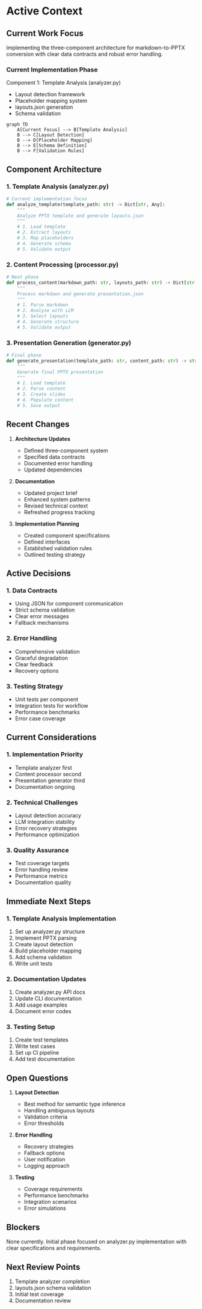 # Active Context

## Current Work Focus
Implementing the three-component architecture for markdown-to-PPTX conversion with clear data contracts and robust error handling.

### Current Implementation Phase
Component 1: Template Analysis (analyzer.py)
- Layout detection framework
- Placeholder mapping system
- layouts.json generation
- Schema validation

```mermaid
graph TD
    A[Current Focus] --> B[Template Analysis]
    B --> C[Layout Detection]
    B --> D[Placeholder Mapping]
    B --> E[Schema Definition]
    B --> F[Validation Rules]
```

## Component Architecture

### 1. Template Analysis (analyzer.py)
```python
# Current implementation focus
def analyze_template(template_path: str) -> Dict[str, Any]:
    """
    Analyze PPTX template and generate layouts.json
    """
    # 1. Load template
    # 2. Extract layouts
    # 3. Map placeholders
    # 4. Generate schema
    # 5. Validate output
```

### 2. Content Processing (processor.py)
```python
# Next phase
def process_content(markdown_path: str, layouts_path: str) -> Dict[str, Any]:
    """
    Process markdown and generate presentation.json
    """
    # 1. Parse markdown
    # 2. Analyze with LLM
    # 3. Select layouts
    # 4. Generate structure
    # 5. Validate output
```

### 3. Presentation Generation (generator.py)
```python
# Final phase
def generate_presentation(template_path: str, content_path: str) -> str:
    """
    Generate final PPTX presentation
    """
    # 1. Load template
    # 2. Parse content
    # 3. Create slides
    # 4. Populate content
    # 5. Save output
```

## Recent Changes
1. **Architecture Updates**
   - Defined three-component system
   - Specified data contracts
   - Documented error handling
   - Updated dependencies

2. **Documentation**
   - Updated project brief
   - Enhanced system patterns
   - Revised technical context
   - Refreshed progress tracking

3. **Implementation Planning**
   - Created component specifications
   - Defined interfaces
   - Established validation rules
   - Outlined testing strategy

## Active Decisions

### 1. Data Contracts
- Using JSON for component communication
- Strict schema validation
- Clear error messages
- Fallback mechanisms

### 2. Error Handling
- Comprehensive validation
- Graceful degradation
- Clear feedback
- Recovery options

### 3. Testing Strategy
- Unit tests per component
- Integration tests for workflow
- Performance benchmarks
- Error case coverage

## Current Considerations

### 1. Implementation Priority
- Template analyzer first
- Content processor second
- Presentation generator third
- Documentation ongoing

### 2. Technical Challenges
- Layout detection accuracy
- LLM integration stability
- Error recovery strategies
- Performance optimization

### 3. Quality Assurance
- Test coverage targets
- Error handling review
- Performance metrics
- Documentation quality

## Immediate Next Steps

### 1. Template Analysis Implementation
1. Set up analyzer.py structure
2. Implement PPTX parsing
3. Create layout detection
4. Build placeholder mapping
5. Add schema validation
6. Write unit tests

### 2. Documentation Updates
1. Create analyzer.py API docs
2. Update CLI documentation
3. Add usage examples
4. Document error codes

### 3. Testing Setup
1. Create test templates
2. Write test cases
3. Set up CI pipeline
4. Add test documentation

## Open Questions
1. **Layout Detection**
   - Best method for semantic type inference
   - Handling ambiguous layouts
   - Validation criteria
   - Error thresholds

2. **Error Handling**
   - Recovery strategies
   - Fallback options
   - User notification
   - Logging approach

3. **Testing**
   - Coverage requirements
   - Performance benchmarks
   - Integration scenarios
   - Error simulations

## Blockers
None currently. Initial phase focused on analyzer.py implementation with clear specifications and requirements.

## Next Review Points
1. Template analyzer completion
2. layouts.json schema validation
3. Initial test coverage
4. Documentation review
